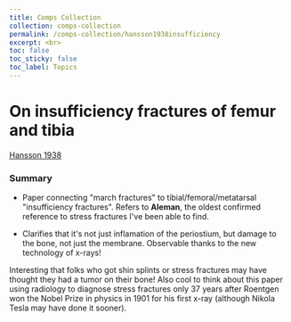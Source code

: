 ```yaml
---
title: Comps Collection
collection: comps-collection
permalink: /comps-collection/hansson1938insufficiency
excerpt: <br>
toc: false
toc_sticky: false
toc_label: Topics 
---
```


# On insufficiency fractures of femur and tibia
[Hansson 1938](../References/Hansson1938Insufficiency.pdf)

### Summary
- Paper connecting "march fractures" to tibial/femoral/metatarsal "insufficiency fractures". Refers to **Aleman**, the oldest
confirmed reference to stress fractures I've been able to find. 

- Clarifies that it's not just inflamation of the periostium, but damage to the bone, not just the membrane. 
Observable thanks to the new technology of x-rays!

Interesting that folks who got shin splints or stress fractures may have thought they had a tumor on their bone! Also cool
to think about this paper using radiology to diagnose stress fractures only 37 years after Roentgen won the Nobel Prize in 
physics in 1901 for his first x-ray (although Nikola Tesla may have done it sooner).
 
